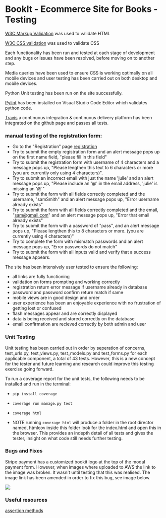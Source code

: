 # BookIt - Ecommerce Site for Books - Testing 

[W3C Markup Validation]( https://validator.w3.org/) was used to validate HTML


[W3C CSS validation](https://jigsaw.w3.org/css-validator/) was used to validate CSS

Each functionality has been run and tested at each stage of development and any bugs or issues have been resolved, before moving on to another step.  

Media queries have been used to ensure CSS is working optimally on all mobile devices and user testing has been carried out on both desktop and mobile devices.

Python Unit testing has been run on the site successfully.

[Pylint](https://pypi.org/project/pylint/) has been installed on Visual Studio Code Editor which validates python code.

[Travis](https://travis-ci.org/) a continuous integration & continuous delivery platform has been integrated on the github page and passes all tests.


### manual testing of the registration form:

- Go to the "Registration" page [registration](https://bookit-online-book-store.herokuapp.com/accounts/register)
- Try to submit the empty registration form and an alert message pops up on the first name field, "please fill in this field"
- Try to submit the registration form with username of 4 characters and a message pops up, "Please lengthen this text to 6 characters or more (you are currently only using 4 characters)".
- Try to submit an incorrect email with just the name 'julie' and an alert message pops up, "Please include an '@' in the email address, 'julie' is missing an '@'"
- Try to submit the form with all fields correctly completed and the username, "samSmith" and an alert message pops up, "Error username already exists"
- Try to submit the form with all fields correctly completed and the email, "sam@gmail.com" and an alert message pops up, "Error that email already exists"
- Try to submit the form with a password of "pass", and an alert message pops up, "Please lengthen this to 8 characters or more.  (you are currently using 4 characters)" 
- Try to complete the form with mismatch passwords and an alert message pops up, "Error passwords do not match"
- Try to submit the form with all inputs valid and verify that a success message appears.

The site has been intensively user tested to ensure the following:

- all links are fully functioning
- validation on forms prompting and working correctly
- registration return error message if username already in database
- password and password confirm return match if same
- mobile views are in good design and order
- user experience has been an enjoyable experience with no frustration of getting lost or confused
- flash messages appear and are correctly displayed
- data is being received and stored correctly on the database
- email confirmation are recieved correctly by both admin and user

### Unit Testing

Unit testing has been carried out in order by seperation of concerns, test_urls.py, test_views.py, test_models.py and test_forms.py for each applicable component, a total of 43 tests.  However, this is a new concept for the tester and future learning and research could improve this testing exercise going forward.

To run a coverage report for the unit tests, the following needs to be installed and run in the terminal:

- `pip install coverage`
- `coverage run manage.py test`
- `coverage html`

- NOTE running `coverage html` will produce a folder in the root director named, htmlcov inside this folder look for the index.html and open this in the browser.  This provides an indepth detail of all tests and gives the tester, insight on what code still needs further testing.

### Bugs and Fixes

Stripe payment has a customized bookit logo at the top of the modal payment form.  However, when images where uploaded to AWS the link to the image was broken.  It wasn't until testing that this was realised.  The image link has been amended in order to fix this bug, see image below.

<img class="text-center" src="https://code-institute.s3-eu-west-1.amazonaws.com/BookIt/bug_and_fix.jpg">

### Useful resources

[assertion methods](https://docs.python.org/3/library/unittest.html#assert-methods)

